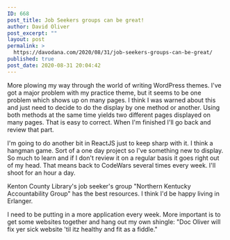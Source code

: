```yaml
---
ID: 668
post_title: Job Seekers groups can be great!
author: David Oliver
post_excerpt: ""
layout: post
permalink: >
  https://davodana.com/2020/08/31/job-seekers-groups-can-be-great/
published: true
post_date: 2020-08-31 20:04:42
---
```

<!-- wp:paragraph {"dropCap":true} -->
<p class="has-drop-cap">More plowing my way through the world of writing WordPress themes. I've got a major problem with my practice theme, but it seems to be one problem which shows up on many pages. I think I was warned about this and just need to decide to do the display by one method or another. Using both methods at the same time yields two different pages displayed on many pages. That is easy to correct. When I'm finished I'll go back and review that part.</p>
<!-- /wp:paragraph -->

<!-- wp:paragraph -->
<p>I'm going to do another bit in ReactJS just to keep sharp with it. I think a hangman game. Sort of a one day project so I've something new to display. So much to learn and if I don't review it on a regular basis it goes right out of my head. That means back to CodeWars several times every week. I'll shoot for an hour a day.</p>
<!-- /wp:paragraph -->

<!-- wp:paragraph -->
<p>Kenton County Library's job seeker's group "Northern Kentucky Accountability Group" has the best resources. I think I'd be happy living in Erlanger.</p>
<!-- /wp:paragraph -->

<!-- wp:paragraph -->
<p>I need to be putting in a more application every week. More important is to get some websites together and hang out my own shingle: "Doc Oliver will fix yer sick website 'til itz healthy and fit as a fiddle."</p>
<!-- /wp:paragraph -->